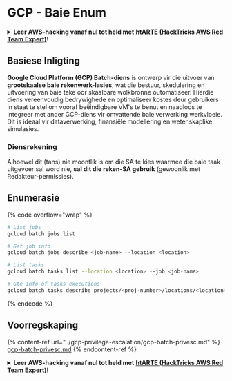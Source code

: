 # GCP - Baie Enum

<details>

<summary><strong>Leer AWS-hacking vanaf nul tot held met</strong> <a href="https://training.hacktricks.xyz/courses/arte"><strong>htARTE (HackTricks AWS Red Team Expert)</strong></a><strong>!</strong></summary>

Ander maniere om HackTricks te ondersteun:

* As jy jou **maatskappy geadverteer wil sien in HackTricks** of **HackTricks in PDF wil aflaai** Kyk na die [**INSKRYWINGSPLANNE**](https://github.com/sponsors/carlospolop)!
* Kry die [**amptelike PEASS & HackTricks swag**](https://peass.creator-spring.com)
* Ontdek [**Die PEASS Familie**](https://opensea.io/collection/the-peass-family), ons versameling van eksklusiewe [**NFT's**](https://opensea.io/collection/the-peass-family)
* **Sluit aan by die** 💬 [**Discord-groep**](https://discord.gg/hRep4RUj7f) of die [**telegram-groep**](https://t.me/peass) of **volg** my op **Twitter** 🐦 [**@carlospolopm**](https://twitter.com/carlospolopm)**.**
* **Deel jou haktruuks deur PR's in te dien by die** [**HackTricks**](https://github.com/carlospolop/hacktricks) en [**HackTricks Cloud**](https://github.com/carlospolop/hacktricks-cloud)
* github-opslag.

</details>

## Basiese Inligting

**Google Cloud Platform (GCP) Batch-diens** is ontwerp vir die uitvoer van **grootskaalse baie rekenwerk-lasies**, wat die bestuur, skedulering en uitvoering van baie take oor skaalbare wolkbronne outomatiseer. Hierdie diens vereenvoudig bedrywighede en optimaliseer kostes deur gebruikers in staat te stel om vooraf beëindigbare VM's te benut en naadloos te integreer met ander GCP-diens vir omvattende baie verwerking werkvloeie. Dit is ideaal vir dataverwerking, finansiële modellering en wetenskaplike simulasies.

### Diensrekening

Alhoewel dit (tans) nie moontlik is om die SA te kies waarmee die baie taak uitgevoer sal word nie, **sal dit die reken-SA gebruik** (gewoonlik met Redakteur-permissies).

## Enumerasie

{% code overflow="wrap" %}
```bash
# List jobs
gcloud batch jobs list

# Get job info
gcloud batch jobs describe <job-name> --location <location>

# List tasks
gcloud batch tasks list --location <location> --job <job-name>

# Gte info of tasks executions
gcloud batch tasks describe projects/<proj-number>/locations/<location>/jobs/<job-name>/taskGroups/<group>/tasks/<num>
```
{% endcode %}

## Voorregskaping

{% content-ref url="../gcp-privilege-escalation/gcp-batch-privesc.md" %}
[gcp-batch-privesc.md](../gcp-privilege-escalation/gcp-batch-privesc.md)
{% endcontent-ref %}

<details>

<summary><strong>Leer AWS-hacking vanaf nul tot held met</strong> <a href="https://training.hacktricks.xyz/courses/arte"><strong>htARTE (HackTricks AWS Red Team Expert)</strong></a><strong>!</strong></summary>

Ander maniere om HackTricks te ondersteun:

* As jy wil sien dat jou **maatskappy geadverteer word in HackTricks** of **HackTricks aflaai in PDF-formaat** Kyk na die [**INSKRYWINGSPLANNE**](https://github.com/sponsors/carlospolop)!
* Kry die [**amptelike PEASS & HackTricks swag**](https://peass.creator-spring.com)
* Ontdek [**Die PEASS Familie**](https://opensea.io/collection/the-peass-family), ons versameling eksklusiewe [**NFTs**](https://opensea.io/collection/the-peass-family)
* **Sluit aan by die** 💬 [**Discord-groep**](https://discord.gg/hRep4RUj7f) of die [**telegram-groep**](https://t.me/peass) of **volg** my op **Twitter** 🐦 [**@carlospolopm**](https://twitter.com/carlospolopm)**.**
* **Deel jou haktruuks deur PR's in te dien by die** [**HackTricks**](https://github.com/carlospolop/hacktricks) en [**HackTricks Cloud**](https://github.com/carlospolop/hacktricks-cloud)
* github-opslag.

</details>
